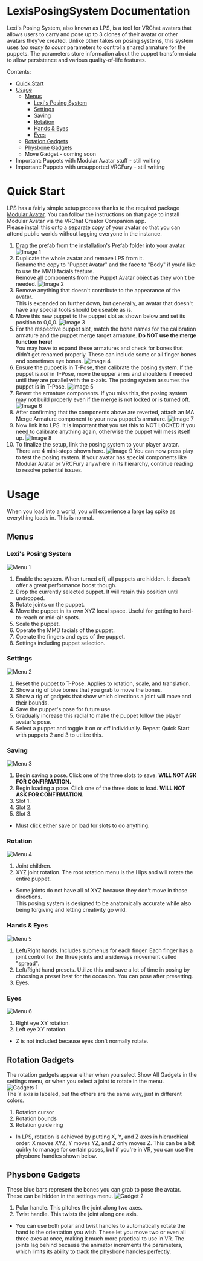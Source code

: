 # LexisPosingSystem Documentation
Lexi's Posing System, also known as LPS, is a tool for VRChat avatars that allows users to carry and pose up to 3 clones of their avatar or other avatars they've created.
Unlike other takes on posing systems, this system uses _too many to count_ parameters to control a shared armature for the puppets. The parameters store information about the puppet transform data to allow persistence and various quality-of-life features.

Contents:
- [Quick Start](https://github.com/IlexisTheMadcat/LexisPosingSystem/tree/main?tab=readme-ov-file#quick-start)
- [Usage](https://github.com/IlexisTheMadcat/LexisPosingSystem/tree/main?tab=readme-ov-file#usage)
  - [Menus](https://github.com/IlexisTheMadcat/LexisPosingSystem/tree/main?tab=readme-ov-file#menus)
    - [Lexi's Posing System](https://github.com/IlexisTheMadcat/LexisPosingSystem/tree/main?tab=readme-ov-file#lexis-posing-system)
    - [Settings](https://github.com/IlexisTheMadcat/LexisPosingSystem/tree/main?tab=readme-ov-file#settings)
    - [Saving](https://github.com/IlexisTheMadcat/LexisPosingSystem/tree/main?tab=readme-ov-file#saving)
    - [Rotation](https://github.com/IlexisTheMadcat/LexisPosingSystem/tree/main?tab=readme-ov-file#rotation)
    - [Hands & Eyes](https://github.com/IlexisTheMadcat/LexisPosingSystem/tree/main?tab=readme-ov-file#hands--eyes)
    - [Eyes](https://github.com/IlexisTheMadcat/LexisPosingSystem/tree/main?tab=readme-ov-file#eyes)
  - [Rotation Gadgets](https://github.com/IlexisTheMadcat/LexisPosingSystem/tree/main?tab=readme-ov-file#rotation-gadgets)
  - [Physbone Gadgets](https://github.com/IlexisTheMadcat/LexisPosingSystem/tree/main?tab=readme-ov-file#physbone-gadgets)
  - Move Gadget - coming soon
- Important: Puppets with Modular Avatar stuff - still writing
- Important: Puppets with unsupported VRCFury - still writing
  
# Quick Start
LPS has a fairly simple setup process thanks to the required package [Modular Avatar](https://modular-avatar.nadena.dev/docs/intro). You can follow the instructions on that page to install Modular Avatar via the VRChat Creator Companion app. \
Please install this onto a separate copy of your avatar so that you can attend public worlds without lagging everyone in the instance.
1) Drag the prefab from the installation's Prefab folder into your avatar.
   ![Image 1](https://raw.githubusercontent.com/IlexisTheMadcat/LexisPosingSystem/refs/heads/main/readme%20images/LPS-Readme1.png)
2) Duplicate the whole avatar and remove LPS from it. \
   Rename the copy to "Puppet Avatar" and the face to "Body" if you'd like to use the MMD facials feature. \
   Remove all components from the Puppet Avatar object as they won't be needed.
   ![Image 2](https://raw.githubusercontent.com/IlexisTheMadcat/LexisPosingSystem/refs/heads/main/readme%20images/LPS-Readme2rev1.png)
4) Remove anything that doesn't contribute to the appearance of the avatar. \
   This is expanded on further down, but generally, an avatar that doesn't have any special tools should be useable as is.
5) Move this new puppet to the puppet slot as shown below and set its position to 0,0,0.
   ![Image 3](https://raw.githubusercontent.com/IlexisTheMadcat/LexisPosingSystem/refs/heads/main/readme%20images/LPS-Readme3.png)
6) For the respective puppet slot, match the bone names for the calibration armature and the puppet merge target armature. **Do NOT use the merge function here!** \
   You may have to expand these armatures and check for bones that didn't get renamed properly. These can include some or all finger bones and sometimes eye bones. 
   ![Image 4](https://raw.githubusercontent.com/IlexisTheMadcat/LexisPosingSystem/refs/heads/main/readme%20images/LPS-Readme4.png)
7) Ensure the puppet is in T-Pose, then calibrate the posing system. If the puppet is _not_ in T-Pose, move the upper arms and shoulders if needed until they are parallel with the x-axis. The posing system assumes the puppet is in T-Pose.
   ![Image 5](https://raw.githubusercontent.com/IlexisTheMadcat/LexisPosingSystem/refs/heads/main/readme%20images/LPS-Readme5.png)
8) Revert the armature components. If you miss this, the posing system may not build properly even if the merge is not locked or is turned off.
   ![Image 6](https://raw.githubusercontent.com/IlexisTheMadcat/LexisPosingSystem/refs/heads/main/readme%20images/LPS-Readme6.png)
9) After confirming that the components above are reverted, attach an MA Merge Armature component to your new puppet's armature.
   ![Image 7](https://raw.githubusercontent.com/IlexisTheMadcat/LexisPosingSystem/refs/heads/main/readme%20images/LPS-Readme7.png)
10) Now link it to LPS. It is important that you set this to NOT LOCKED if you need to calibrate anything again, otherwise the puppet will mess itself up.
    ![Image 8](https://raw.githubusercontent.com/IlexisTheMadcat/LexisPosingSystem/refs/heads/main/readme%20images/LPS-Readme8rev1.png)
11) To finalize the setup, link the posing system to your player avatar. \
    There are 4 mini-steps shown here.
    ![Image 9](https://raw.githubusercontent.com/IlexisTheMadcat/LexisPosingSystem/refs/heads/main/readme%20images/LPS-Readme9rev1.png)
You can now press play to test the posing system. If your avatar has special components like Modular Avatar or VRCFury anywhere in its hierarchy, continue reading to resolve potential issues.

# Usage
When you load into a world, you will experience a large lag spike as everything loads in. This is normal.
## Menus
### Lexi's Posing System
![Menu 1](https://raw.githubusercontent.com/IlexisTheMadcat/LexisPosingSystem/refs/heads/main/readme%20images/action%20menu/LPS-Menu1.png)
1) Enable the system. When turned off, all puppets are hidden. It doesn't offer a great performance boost though.
2) Drop the currently selected puppet. It will retain this position until undropped.
3) Rotate joints on the puppet.
4) Move the puppet in its own XYZ local space. Useful for getting to hard-to-reach or mid-air spots.
5) Scale the puppet.
6) Operate the MMD facials of the puppet.
7) Operate the fingers and eyes of the puppet.
8) Settings including puppet selection.
### Settings
![Menu 2](https://raw.githubusercontent.com/IlexisTheMadcat/LexisPosingSystem/refs/heads/main/readme%20images/action%20menu/LPS-Menu2.png)
1) Reset the puppet to T-Pose. Applies to rotation, scale, and translation.
2) Show a rig of blue bones that you grab to move the bones.
3) Show a rig of gadgets that show which directions a joint will move and their bounds.
4) Save the puppet's pose for future use.
5) Gradually increase this radial to make the puppet follow the player avatar's pose.
6) Select a puppet and toggle it on or off individually. Repeat Quick Start with puppets 2 and 3 to utilize this.
### Saving
![Menu 3](https://raw.githubusercontent.com/IlexisTheMadcat/LexisPosingSystem/refs/heads/main/readme%20images/action%20menu/LPS-Menu4.png)
1) Begin saving a pose. Click one of the three slots to save. **WILL NOT ASK FOR CONFIRMATION.**
2) Begin loading a pose. Click one of the three slots to load. **WILL NOT ASK FOR CONFIRMATION.**
3) Slot 1.
4) Slot 2.
5) Slot 3. 
- Must click either save or load for slots to do anything.
### Rotation
![Menu 4](https://raw.githubusercontent.com/IlexisTheMadcat/LexisPosingSystem/refs/heads/main/readme%20images/action%20menu/LPS-Menu6.png)
1) Joint children.
2) XYZ joint rotation. The root rotation menu is the Hips and will rotate the entire puppet.
- Some joints do not have all of XYZ because they don't move in those directions. \
This posing system is designed to be anatomically accurate while also being forgiving and letting creativity go wild.
### Hands & Eyes
![Menu 5](https://raw.githubusercontent.com/IlexisTheMadcat/LexisPosingSystem/refs/heads/main/readme%20images/action%20menu/LPS-Menu7.png)
1) Left/Right hands. Includes submenus for each finger. Each finger has a joint control for the three joints and a sideways movement called "spread".
2) Left/Right hand presets. Utilize this and save a lot of time in posing by choosing a preset best for the occasion. You can pose after presetting.
3) Eyes.
### Eyes
![Menu 6](https://raw.githubusercontent.com/IlexisTheMadcat/LexisPosingSystem/refs/heads/main/readme%20images/action%20menu/LPS-Menu8.png)
1) Right eye XY rotation.
2) Left eye XY rotation. 
- Z is not included because eyes don't normally rotate.
## Rotation Gadgets
The rotation gadgets appear either when you select Show All Gadgets in the settings menu, or when you select a joint to rotate in the menu. \
![Gadgets 1](https://raw.githubusercontent.com/IlexisTheMadcat/LexisPosingSystem/refs/heads/main/readme%20images/gadgets/LPS-Gadgets2rev3.png) \
The Y axis is labeled, but the others are the same way, just in different colors.
1) Rotation cursor
2) Rotation bounds
3) Rotation guide ring
- In LPS, rotation is achieved by putting X, Y, and Z axes in hierarchical order. X moves XYZ, Y moves YZ, and Z only moves Z. This can be a bit quirky to manage for certain poses, but if you're in VR, you can use the physbone handles shown below.
## Physbone Gadgets
These blue bars represent the bones you can grab to pose the avatar. These can be hidden in the settings menu.
![Gadget 2](https://raw.githubusercontent.com/IlexisTheMadcat/LexisPosingSystem/refs/heads/main/readme%20images/gadgets/LPS-Gadgets1rev1.png)
1) Polar handle. This pitches the joint along two axes.
2) Twist handle. This twists the joint along one axis.
- You can use both polar and twist handles to automatically rotate the hand to the orientation you wish. These let you move two or even all three axes at once, making it much more practical to use in VR. The joints lag behind because the animator increments the parameters, which limits its ability to track the physbone handles perfectly.
